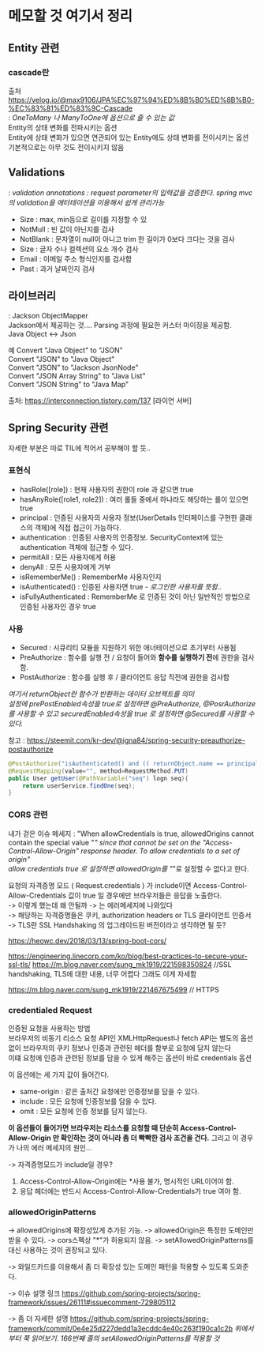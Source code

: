# 메모할 것 여기서 정리

## Entity 관련
### cascade란 
출처 https://velog.io/@max9106/JPA%EC%97%94%ED%8B%B0%ED%8B%B0-%EC%83%81%ED%83%9C-Cascade   
: _OneToMany 나 ManyToOne에 옵션으로 줄 수 있는 값_   
Entity의 상태 변화를 전파시키는 옵션    
Entity에 상태 변화가 있으면 연관되어 있는 Entity에도 상태 변화를 전이시키는 옵션   
기본적으로는 아무 것도 전이시키지 않음

## Validations
: _validation annotations : request parameter의 입력값을 검증한다. spring mvc의 validation을 애터테이션을 이용해서 쉽게 관리가능_   

- Size : max, min등으로 길이를 지정할 수 있
- NotMull : 빈 값이 아닌지를 검사
- NotBlank : 문자열이 null이 아니고 trim 한 길이가 0보다 크다는 것을 검사
- Size : 글자 수나 컬렉션의 요소 개수 검사
- Email : 이메일 주소 형식인지를 검사함
- Past : 과거 날짜인지 검사

## 라이브러리

: Jackson ObjectMapper   
Jackson에서 제공하는 것.... Parsing 과정에 필요한 커스터 마이징을 제공함.    
Java Object <-> Json     

예
Convert "Java Object" to "JSON"   
Convert "JSON" to "Java Object"   
Convert "JSON" to "Jackson JsonNode"   
Convert "JSON Array String" to "Java List"   
Convert "JSON String" to "Java Map"   


출처: https://interconnection.tistory.com/137 [라이언 서버]   

## Spring Security 관련
자세한 부분은 따로 TIL에 적어서 공부해야 할 듯..    

### 표현식      
- hasRole([role]) : 현재 사용자의 권한이 role 과 같으면 true    
- hasAnyRole([role1, role2]) : 여러 롤들 중에서 하나라도 해당하는 롤이 있으면 true    
- principal : 인증된 사용자의 사용자 정보(UserDetails 인터페이스를 구현한 클래스의 객체)에 직접 접근이 가능하다.    
- authentication : 인증된 사용자의 인증정보. SecurityContext에 있는 authentication 객체에 접근할 수 있다.    
- permitAll : 모든 사용자에게 허용     
- denyAll : 모든 사용자에게 거부   
- isRememberMe() : RememberMe 사용자인지
- isAuthenticated() : 인증된 사용자면 true - _로그인한 사용자를 뜻함.._   
- isFullyAuthenticated : RememberMe 로 인증된 것이 아닌 일반적인 방법으로 인증된 사용자인 경우 true   


### 사용
- Secured : 시큐리티 모듈을 지원하기 위한 애너테이션으로 초기부터 사용됨    
- PreAuthorize : 함수를 실행 전 / 요청이 들어와 **함수를 실행하기 전**에 권한을 검사함.   
- PostAuthorize : 함수를 실행 후 / 클라이언트 응답 직전에 권한을 검사함    

_여기서 returnObject란 함수가 반환하는 데이터 오브젝트를 의미_    
_설정에 prePostEnabled속성을 true로 설정하면 @PreAuthorize, @PosrAuthorize 를 사용할 수 있고 securedEnabled속성을 true 로 설정하면 @Secured를 사용할 수 있다._


참고 : https://steemit.com/kr-dev/@igna84/spring-security-preauthorize-postauthorize    
```java
@PostAuthorize("isAuthenticated() and (( returnObject.name == principal.name ) or hasRole('ROLE_ADMIN'))")
@RequestMapping(value="", method=RequestMethod.PUT)
public User getUser(@PathVariable("seq") logn seq){
    return userService.findOne(seq);
}
```

### CORS 관련

내가 걷은 이슈 메세지 : "When allowCredentials is true, allowedOrigins cannot contain the special value "*" since that cannot be set on the "Access-Control-Allow-Origin" response header. To allow credentials to a set of origin"    
allow credentials true 로 설정하면 allowedOrigin를 "*"로 설정할 수 없다고 한다.

요청의 자격증명 모드 ( Request.credentials ) 가 include이면 Access-Control-Allow-Credentials 값이 true 일 경우에만 브라우저들은 응답을 노출한다.       
-> 이렇게 했는데 왜 안될까 -> 는 에러메세지에 나와있다     
-> 해당하는 자격증명들은 쿠키, authorization headers or TLS 클라이언트 인증서      
-> TLS란 SSL Handshaking 의 업그레이드된 버전이라고 생각하면 될 듯?       


https://heowc.dev/2018/03/13/spring-boot-cors/

https://engineering.linecorp.com/ko/blog/best-practices-to-secure-your-ssl-tls/
https://m.blog.naver.com/sung_mk1919/221598350824     //SSL handshaking, TLS에 대한 내용, 너무 어렵다 그래도 이게 자세함

https://m.blog.naver.com/sung_mk1919/221467675499 // HTTPS 

### credentialed Request

인증된 요청을 사용하는 방법    
브라우저의 비동기 리소스 요청 API인 XMLHttpRequest나 fetch API는 별도의 옵션 없이 브라우저의 쿠키 정보나 인증과 관련된 헤더를 함부로 요청에 담지 않는다    
이떄 요청에 인증과 관련된 정보를 담을 수 있게 해주는 옵션이 바로 credentials 옵션      

이 옵션에는 세 가지 값이 들어간다.    
- same-origin : 같은 출처간 요청에만 인증정보를 담을 수 있다.     
- include : 모든 요청에 인증정보를 담을 수 있다.    
- omit : 모든 요청에 인증 정보를 담지 않는다.    

**이 옵션들이 들어가면 브라우저는 리소스를 요청할 때 단순히 Access-Control-Allow-Origin 만 확인하는 것이 아니라 좀 더 빡빡한 검사 조건을 건다.**
그리고 이 경우가 나의 에러 메세지의 원인... 

-> 자격증명모드가 include일 경우?    

1. Access-Control-Allow-Origin에는 *사용 불가, 명시적인 URL이어야 함.
2. 응답 헤더에는 반드시 Access-Control-Allow-Credentials가 true 여야 함. 


### allowedOriginPatterns 
-> allowedOrigins에 확장성있게 추가된 기능. -> allowedOrigin은 특정한 도메인만 받을 수 있다. -> cors스펙상 "*"가 허용되지 않음. 
-> setAllowedOriginPatterns를 대신 사용하는 것이 권장되고 있다. 

-> 와일드카드를 이용해서 좀 더 확장성 있는 도메인 패턴을 적용할 수 있도록 도와준다. 

-> 이슈 설명 링크
https://github.com/spring-projects/spring-framework/issues/26111#issuecomment-729805112

-> 좀 더 자세한 설명
https://github.com/spring-projects/spring-framework/commit/0e4e25d227dedd1a3ecddc4e40c263f190ca1c2b
_위에서 부터 쭉 읽어보기. 166번째 줄의 setAllowedOriginPatterns를 적용할 것_ 